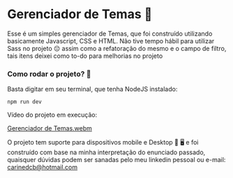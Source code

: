# Gerenciador de Temas 🎨

Esse é um simples gerenciador de Temas, que foi construído utilizando basicamente Javascript, CSS e HTML. 
Não tive tempo hábil para utilizar Sass no projeto 😔 assim como a refatoração do mesmo e o campo de filtro, tais itens deixei como to-do para melhorias no projeto 

### Como rodar o projeto? 🤔

Basta digitar em seu terminal, que tenha NodeJS instalado: 
``` 
npm run dev 
```

Vídeo do projeto em execução: 

[Gerenciador de Temas.webm](https://github.com/carinebatista/Teste-T-cnico-JS-Vanilla/assets/18583716/1ce7a79b-3937-4d49-8af7-75a53df69c9a)

O projeto tem suporte para dispositivos mobile e Desktop 📱 🖥️ e foi construído com base na minha interpretação do enunciado passado, quaisquer dúvidas podem ser sanadas pelo meu linkedin pessoal ou e-mail: carinedcb@hotmail.com 
